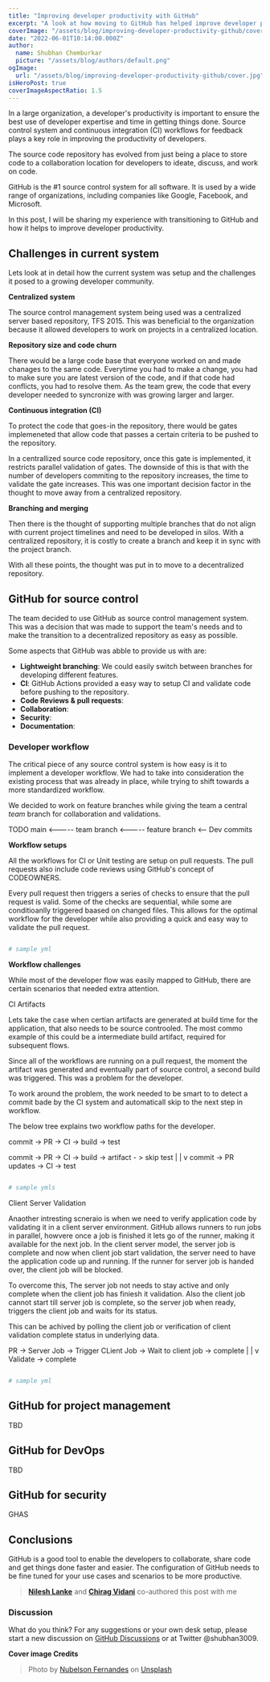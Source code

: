 ```yaml
---
title: "Improving developer productivity with GitHub"
excerpt: "A look at how moving to GitHub has helped improve developer productivity by providing a better way to share code and collaborate with others."
coverImage: "/assets/blog/improving-developer-productivity-github/cover.jpg"
date: "2022-06-01T10:14:00.000Z"
author:
  name: Shubhan Chemburkar
  picture: "/assets/blog/authors/default.png"
ogImage:
  url: "/assets/blog/improving-developer-productivity-github/cover.jpg"
isHeroPost: true
coverImageAspectRatio: 1.5
---
```


In a large organization, a developer's productivity is important to ensure the best use of developer expertise and time in getting things done. Source control system and continuous integration (CI) workflows for feedback plays a key role in improving the productivity of developers.

The source code repository has evolved from just being a place to store code to a collaboration location for developers to ideate, discuss, and work on code.

GitHub is the #1 source control system for all software. It is used by a wide range of organizations, including companies like Google, Facebook, and Microsoft.

In this post, I will be sharing my experience with transitioning to GitHub and how it helps to improve developer productivity.

## Challenges in current system

Lets look at in detail how the current system was setup and the challenges it posed to a growing developer community.

**Centralized system**

The source control management system being used was a centralized server based repository, TFS 2015. This was beneficial to the organization because it allowed developers to work on projects in a centralized location.

**Repository size and code churn**

There would be a large code base that everyone worked on and made chanages to the same code. Everytime you had to make a change, you had to make sure you are latest version of the code, and if that code had conflicts, you had to resolve them.
As the team grew, the code that every developer needed to syncronize with was growing larger and larger.

**Continuous integration (CI)**

To protect the code that goes-in the repository, there would be gates implemeneted that allow code that passes a certain criteria to be pushed to the repository.

In a centrallized source code repository, once this gate is implemented, it restricts parallel validation of gates. The downside of this is that with the number of developers commiting to the repository increases, the time to validate the gate increases. This was one important decision factor in the thought to move away from a centralized repository.

**Branching and merging**

Then there is the thought of supporting multiple branches that do not align with current project timelines and need to be developed in silos. With a centralized repository, it is costly to create a branch and keep it in sync with the project branch.

With all these points, the thought was put in to move to a decentralized repository.


## GitHub for source control

The team decided to use GitHub as source control management system. This was a decision that was made to support the team's needs and to make the transition to a decentralized repository as easy as possible.

Some aspects that GitHub was abble to provide us with are:
- **Lightweight branching**: We could easily switch between branches for developing different features.
- **CI**: GitHub Actions provided a easy way to setup CI and validate code before pushing to the repository.
- **Code Reviews & pull requests**: 
- **Collaboration**: 
- **Security**:
- **Documentation**:


### Developer workflow

The critical piece of any source control system is how easy is it to implement a developer workflow.
We had to take into consideration the existing process that was already in place, while trying to shift towards a more standardized workflow.

We decided to work on feature branches while giving the team a central *team* branch for collaboration and validations.

TODO
main <----- team branch <----- feature branch <-- Dev commits

**Workflow setups**

All the workflows for CI or Unit testing are setup on pull requests. The pull requests also include code reviews using GitHub's concept of CODEOWNERS.

Every pull request then triggers a series of checks to ensure that the pull request is valid. Some of the checks are sequential, while some are conditioanlly triggered baased on changed files.
This allows for the optimal workflow for the developer while also providing a quick and easy way to validate the pull request.

```yml

# sample yml

```


**Workflow challenges**

While most of the developer flow was easily mapped to GitHub, there are certain scenarios that needed extra attention.

CI Artifacts

Lets take the case when certian artifacts are generated at build time for the application, that also needs to be source controoled. The most commo example of this could be a intermediate build artifact, required for subsequent flows.

Since all of the workflows are running on a pull request, the moment the artifact was generated and eventually part of source control, a second build was triggered. This was a problem for the developer.

To work around the problem, the work needed to be smart to to detect a commit bade by the CI system and automaticall skip to the next step in workflow.

The below tree explains two workflow paths for the developer.

commit -> PR -> CI -> build -> test 

commit -> PR -> CI -> build -> artifact - > skip test
                                 |
                                 |
                                 v
                               commit -> PR updates -> CI -> test  



```yml

# sample ymls

```

Client Server Validation

Anaother intresting scneraio is when we need to verify application code by validating it in a client server environment. GitHub allows runners to run jobs in parallel, howvere once a job is finished it lets go of the runner, making it available for the next job.
In the client server model, the server job is complete and now when client job start validation, the server need to have the application code up and running. If the runner for server job is handed over, the client job will be blocked.

To overcome this, The server job not needs to stay active and only complete when the client job has finiesh it validation. Also the client job cannot start till server job is complete, so the server job when ready, triggers the client job and waits for its status.


This can be achived by polling the client job or verification of client validation complete status in underlying data.


PR -> Server Job -> Trigger CLient Job -> Wait to client job -> complete
                            |
                            |
                            v
                            Validate -> complete


```yml

# sample yml

```


## GitHub for project management

TBD

## GitHub for DevOps

TBD


## GitHub for security

GHAS

## Conclusions

GitHub is a good tool to enable the developers to collaborate, share code and get things done faster and easier. 
The configuration of GitHub needs to be fine tuned for your use cases and scenarios to be more productive.



> **[Nilesh Lanke](https://twitter.com/LankeNilesh)** and **[Chirag Vidani](https://twitter.com/chiragvidani)** co-authored this post with me

### Discussion


What do you think? For any suggestions or your own desk setup, please start a new discussion on [GitHub Discussions](https://github.com/schemburkar/octocat.dev/discussions/new) or at Twitter @shubhan3009.



**Cover image Credits**

> Photo by [Nubelson Fernandes](https://unsplash.com/@nublson?utm_source=unsplash&utm_medium=referral&utm_content=creditCopyText) on [Unsplash](https://unsplash.com/s/photos/developer?utm_source=unsplash&utm_medium=referral&utm_content=creditCopyText)
